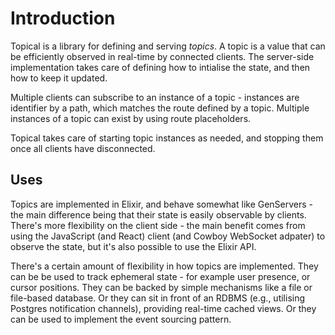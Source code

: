 # Introduction

Topical is a library for defining and serving _topics_. A topic is a value that can be efficiently
observed in real-time by connected clients. The server-side implementation takes care of defining
how to intialise the state, and then how to keep it updated.

Multiple clients can subscribe to an instance of a topic - instances are identifier by a path,
which matches the route defined by a topic. Multiple instances of a topic can exist by using route
placeholders.

Topical takes care of starting topic instances as needed, and stopping them once all clients have
disconnected.

## Uses

Topics are implemented in Elixir, and behave somewhat like GenServers - the main difference being
that their state is easily observable by clients. There's more flexibility on the client side - the
main benefit comes from using the JavaScript (and React) client (and Cowboy WebSocket adpater) to
observe the state, but it's also possible to use the Elixir API.

There's a certain amount of flexibility in how topics are implemented. They can be be used to track
ephemeral state - for example user presence, or cursor positions. They can be backed by simple
mechanisms like a file or file-based database. Or they can sit in front of an RDBMS (e.g., utilising
Postgres notification channels), providing real-time cached views. Or they can be used to implement
the event sourcing pattern.
